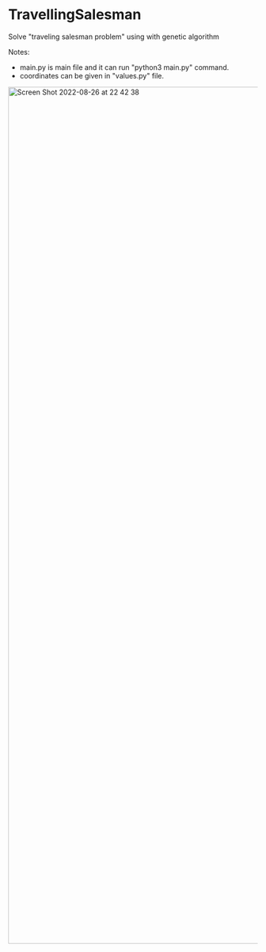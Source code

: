 # TravellingSalesman
Solve "traveling salesman problem" using with genetic algorithm

Notes: 
- main.py is main file and it can run "python3 main.py" command.
- coordinates can be given in "values.py" file. 

<img width="1728" alt="Screen Shot 2022-08-26 at 22 42 38" src="https://user-images.githubusercontent.com/1896275/186979870-328c9fd2-4c04-48a3-b0c0-be2efff98559.png">
